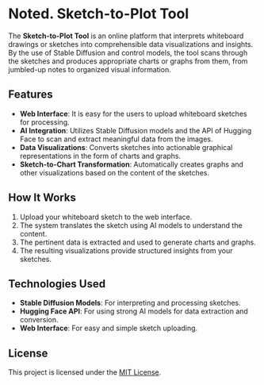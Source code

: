 # Noted. Sketch-to-Plot Tool

The **Sketch-to-Plot Tool** is an online platform that interprets whiteboard drawings or sketches into comprehensible data visualizations and insights. By the use of Stable Diffusion and control models, the tool scans through the sketches and produces appropriate charts or graphs from them, from jumbled-up notes to organized visual information.

## Features
- **Web Interface**: It is easy for the users to upload whiteboard sketches for processing.
- **AI Integration**: Utilizes Stable Diffusion models and the API of Hugging Face to scan and extract meaningful data from the images.
- **Data Visualizations**: Converts sketches into actionable graphical representations in the form of charts and graphs.
- **Sketch-to-Chart Transformation**: Automatically creates graphs and other visualizations based on the content of the sketches.

## How It Works
1. Upload your whiteboard sketch to the web interface.
2. The system translates the sketch using AI models to understand the content.
3. The pertinent data is extracted and used to generate charts and graphs.
4. The resulting visualizations provide structured insights from your sketches.

## Technologies Used
- **Stable Diffusion Models**: For interpreting and processing sketches.
- **Hugging Face API**: For using strong AI models for data extraction and conversion.
- **Web Interface**: For easy and simple sketch uploading.

## License
This project is licensed under the [MIT License](LICENSE).